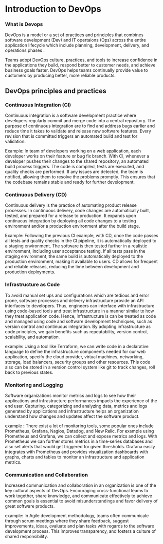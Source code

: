# Introduction to DevOps

### What is Devops

DevOps is a model or a set of practices and principles that combines software development (Dev) and IT opertaions (Ops) across the entire application lifecycle which include planning, development, delivery, and operations phases .

Teams adopt DevOps culture, practices, and tools to increase confidence in the applications they build, respond better to customer needs, and achieve business goals faster. DevOps helps teams continually provide value to customers by producing better, more reliable products.

## DevOps principles and practices

### Continuous Integration (CI)

Continuous integration is a software development practice where developers regularly commit and merge code into a central repository. The purpose of continuous integration are to find and address bugs earlier and reduce time it takes to validate and release new software features. Every revision that is committed triggers an automated build and test for validation.

Example: In team of developers working on a web application, each developer works on their feature or bug fix branch. With CI, whenever a developer pushes their changes to the shared repository, an automated build process triggers. The code is compiled, tests are executed, and quality checks are performed. If any issues are detected, the team is notified, allowing them to resolve the problems promptly. This ensures that the codebase remains stable and ready for further development.

### Continuous Delivery (CD)

Continuous delivery is the practice of automating product release processes. In continuous delivery, code changes are automatically built, tested, and prepared for a release to production. It expands upon continuous integration by deploying all code changes to a testing environment and/or a production environment after the build stage.

Example: Following the previous CI example, with CD, once the code passes all tests and quality checks in the CI pipeline, it is automatically deployed to a staging environment. The software is then tested further in a realistic environment, including user acceptance testing. If all tests pass in the staging environment, the same build is automatically deployed to the production environment, making it available to users. CD allows for frequent and reliable releases, reducing the time between development and production deployments.

### Infrastructure as Code

To avoid manual set ups and configurations which are tedious and error prone, software processes and delivery infrastructure provide an API interfaces to developers. Thus, engineers can interface with infrastructure using code-based tools and treat infrastructure in a manner similar to how they treat application code. Hence, Infrastructure is can be treated as code and managed using code and software development techniques, such as version control and continuous integration. By adopting infrastructure as code principles, we gain benefits such as repeatability, version control, scalability, and automation.

example: Using a tool like Terraform, we can write code in a declarative language to define the infrastructure components needed for our web application, specify the cloud provider, virtual machines, networking, storage, load balancers, security groups and other resources. This code also can be stored in a version control system like git to track changes, roll back to previous states.

### Monitoring and Logging

Software organizations monitor metrics and logs to see how their applications and infrastructure performances impacts the experience of the end user. Capturing, categorizing and analyzing data, metrics and logs generated by applications and infrastructure helps an organization understand how changes and updates affect the software product.

example : There exist a lot of monitoring tools, some popular ones include Prometheus, Grafana, Nagios, Datadog, and New Relic. For example using Prometheus and Grafana, we can collect and expose metrics and logs. With Prometheus we can further stores metrics in a time-series databases and also set alerts that would get triggered for given thresholds. Grafana easily integrates with Prometheus and provides visualization dashboards with graphs, charts and tables to monitor an infrastructure and application metrics.

### Communication and Collaboration

Increased communication and collaboration in an organization is one of the key cultural aspects of DevOps. Encouraging cross-functional teams to work together, share knowledge, and communicate effectively to achieve common goals is essential to avoid misunderstandings and favor delivery of great software products.

example: In Agile development methodology, teams often communicate through scrum meetings where they share feedback, suggest improvements, ideas, evaluate and plan tasks with regards to the software development process. This improves transparency, and fosters a culture of shared responsibility.
